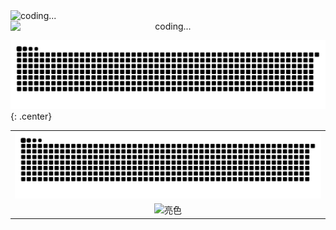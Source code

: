 <img src="https://cdn.jsdelivr.net/gh/cuikeyao/cdn/static/gif/coding.gif" alt="coding..." style="display: block; margin: 0 auto;" />


<div style="text-align: center">
  <img src="https://cdn.jsdelivr.net/gh/cuikeyao/cdn/static/gif/coding.gif" alt="coding..." style="display: block; margin: 0 auto; " />
</div>



![亮色](https://raw.githubusercontent.com/cuikeyao/cuikeyao/output/github-contribution-grid-snake.svg){: .center}


| |
|:---------------:|
| ![亮色](https://raw.githubusercontent.com/cuikeyao/cuikeyao/output/github-contribution-grid-snake.svg) |
| ![亮色](https://cdn.jsdelivr.net/gh/cuikeyao/cdn/static/gif/coding.gif) |
